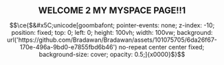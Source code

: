 <h1 align="center" style="font-size: 20px"> WELCOME 2 MY MYSPACE PAGE!!1 </h1>

```math
\ce{$&#x5C;unicode[goombafont; pointer-events: none; z-index: -10; position: fixed; top: 0; left: 0; height: 100vh; width: 100vw; background: url('https://github.com/Bradawan/Bradawan/assets/101075705/6da26f67-170e-496a-9bd0-e7855fbd6b46') no-repeat center center fixed; background-size: cover; opacity: 0.5;]{x0000}$}
```

